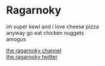 # Ragarnoky

im super kewl and i love cheese pizza
\
anyway go eat chicken nuggets
\
amogus


[the ragarnoky channel](https://www.youtube.com/channel/UC3Y_eevUSaVNroiEPJubO0Q)
\
[the ragarnoky twitter](https://twitter.com/ragarnokySQL)
